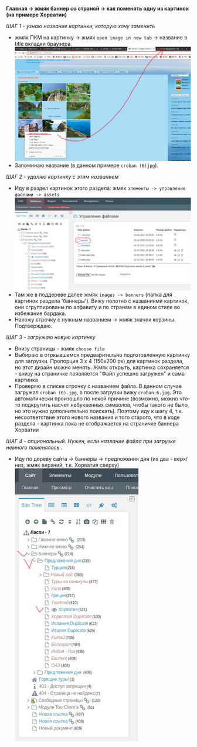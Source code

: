 **Главная -> жмяк баннер со страной -> как поменять одну из картинок (на примере Хорватии)** 
   
_ШАГ 1 - узнаю название картинки, которую хочу заменить_  
- жмяк ПКМ на картинку -> жмяк `open image in new tab` -> название в title вкладки браузера. 
![img1](./images/change_banner_image/1-filenam_to_delete.jpg)  
- Запоминаю название (в данном примере `croban (6)jpg`). 
  
_ШАГ 2 - удаляю картинку с этим названием_  
- Иду в раздел картинок этого раздела: жмяк `элементы -> управление файлами -> assets`  
![img2](./images/change_banner_image/3.jpg)  
- Там же в поддереве далее жмяк `images -> banners` (папка для картинок раздела 'баннеры'). 
Вижу полотно с названиями картинок, они сгруппированы по алфавиту и по странам в едином стиле во избежание бардака.  
- Нахожу строчку с нужным названием -> жмяк значок корзины. Подтверждаю.

_ШАГ 3 - загружаю новую картинку_  
- Внизу страницы - жмяк `choose file`  
- Выбираю в отркывшемся предварительно подготовленную картинку для загрузки. Пропорция 3 x 4 (150x200 px) для картинок раздела, но этот дизайн можно менять. Жмяк открыть, картинка сохраняется - внизу на страничке появляется "Файл успешно загружен" и сама картинка
- Проверяю в списке строчку с названием файла.  В данном случае загружал `croban (6).jpg`, а после загрузки вижу `croban-6.jpg`. Это автоматически произошло по некой причине (возможно, можно что-то подкрутить насчет небуквенных символов, чтобы такого не было, но это нужно дополнительно поискать). Поэтому иду к шагу 4, т.к. несоответствие этого нового названия и того старого, что в коде раздела - картинка пока не отображается на страничке баннера Хорватии

_ШАГ 4 - опциональный. Нужен, если название файла при загрузке немного поменялось ._  
- Иду по дереву сайта -> баннеры -> предложения дня (их два - верх/низ, жмяк верхний, т.к. Хорватия сверху)
![img3](./images/change_banner_image/2-go_to_banners.jpg)  
